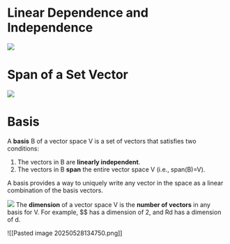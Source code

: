 # Linear Dependence and Independence
![](https://www.youtube.com/watch?v=t-HS7uxNgE4)

# Span of a Set Vector
![](https://www.youtube.com/watch?v=ZvlaIEE7ZC4)


# Basis
A **basis** B of a vector space V is a set of vectors that satisfies two conditions:
1. The vectors in B are **linearly independent**.
2. The vectors in B **span** the entire vector space V (i.e., span(B)=V).

A basis provides a way to uniquely write any vector in the space as a linear combination of the basis vectors.

![](https://www.youtube.com/watch?v=BVnbsO-8So8&list=PLztBpqftvzxWT5z53AxSqkSaWDhAeToDG&index)
The **dimension** of a vector space V is the **number of vectors** in any basis for V. For example, $$ has a dimension of 2, and Rd has a dimension of d.

![[Pasted image 20250528134750.png]]
